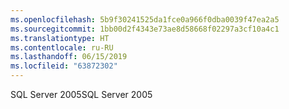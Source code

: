 ```yaml
---
ms.openlocfilehash: 5b9f30241525da1fce0a966f0dba0039f47ea2a5
ms.sourcegitcommit: 1bb00d2f4343e73ae8d58668f02297a3cf10a4c1
ms.translationtype: HT
ms.contentlocale: ru-RU
ms.lasthandoff: 06/15/2019
ms.locfileid: "63872302"
---
```

<span data-ttu-id="35758-101">SQL Server 2005</span><span class="sxs-lookup"><span data-stu-id="35758-101">SQL Server 2005</span></span>
